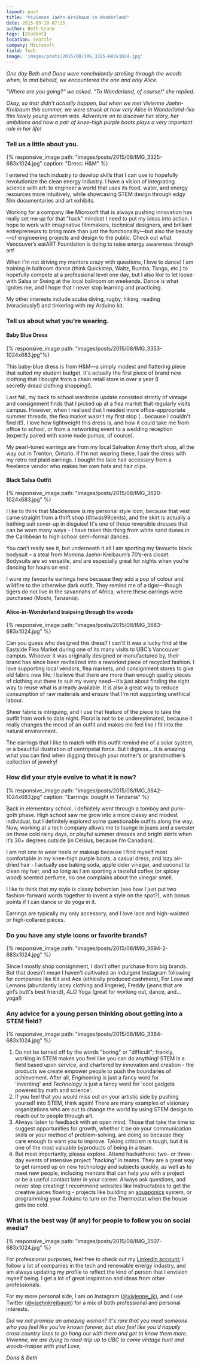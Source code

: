 ```yaml
---
layout: post
title: "Vivienne Jaehn-Kreibaum in Wonderland"
date: 2015-09-18 07:25
author: Beth Crane
tags: [Student]
location: Seattle
company: Microsoft
field: Tech
image: 'images/posts/2015/08/IMG_3325-683x1024.jpg'
---
```


*One day Beth and Dona were nonchalantly strolling through the woods when, lo and behold, we encountered the one and only Alice.*

*"Where are you going?" we asked. 
"To Wonderland, of course!" she replied.*

*Okay, so that didn't actually happen, but when we met Vivienne Jaehn-Kreibaum this summer, we were struck at how very Alice in Wonderland-like this lovely young woman was. Adventure on to discover her story, her ambitions and how a pair of knee-high purple boots plays a very important role in her life!*

### Tell us a little about you.

{% responsive_image path: "images/posts/2015/08/IMG_3325-683x1024.jpg" caption: "Dress: H&M" %}

I entered the tech industry to develop skills that I can use to hopefully revolutionize the clean energy industry. I have a vision of integrating science with art: to engineer a world that uses its food, water, and energy resources more intuitively, while showcasing STEM design through edgy film documentaries and art exhibits.

Working for a company like Microsoft that is always pushing innovation has really set me up for that "hack" mindset I need to put my ideas into action. I hope to work with imaginative filmmakers, technical designers, and brilliant entrepreneurs to bring more than just the functionality—but also the beauty—of engineering projects and design to the public. Check out what Vancouver’s eatART Foundation is doing to raise energy awareness through art!

When I'm not driving my mentors crazy with questions, I love to dance! I am training in ballroom dance (think Quickstep, Waltz, Rumba, Tango, etc.) to hopefully compete at a professional level one day, but I also like to let loose with Salsa or Swing at the local ballroom on weekends. Dance is what ignites me, and I hope that I never stop learning and practicing.

My other interests include scuba diving, rugby, hiking, reading (voraciously!) and tinkering with my Arduino kit.

### Tell us about what you're wearing.

#### Baby Blue Dress

{% responsive_image path: "images/posts/2015/08/IMG_3353-1024x683.jpg"%}

This baby-blue dress is from H&M—a simply modest and flattering piece that suited my student budget. It's actually the first piece of brand new clothing that I bought from a chain retail store in over a year (I secretly dread clothing shopping!).

Last fall, my back to school wardrobe update consisted strictly of vintage and consignment finds that I picked up at a flea market that regularly visits campus. However, when I realized that I needed more office-appropriate summer threads, the flea market wasn't my first stop (...because I couldn't find it!). I love how lightweight this dress is, and how it could take me from office to school, or from a networking event to a wedding reception (expertly paired with some nude pumps, of course).

My pearl-toned earrings are from my local Salvation Army thrift shop, all the way out in Trenton, Ontario. If I'm not wearing these, I pair the dress with my retro red plaid earrings. I bought the lace hair accessory from a freelance vendor who makes her own hats and hair clips.

#### Black Salsa Outfit

{% responsive_image path: "images/posts/2015/08/IMG_3620-1024x683.jpg" %}

I like to think that Macklemore is my personal style icon, because that vest came straight from a thrift shop (\#itwas99cents), and the skirt is actually a bathing suit cover-up in disguise! It's one of those reversible dresses that can be worn many ways - I have taken this thing from white sand dunes in the Caribbean to high school semi-formal dances.

You can’t really see it, but underneath it all I am sporting my favourite black bodysuit – a steal from Momma Jaehn-Kreibaum’s 70’s-era closet. Bodysuits are so versatile, and are especially great for nights when you’re dancing for hours on end.

I wore my favourite earrings here because they add a pop of colour and wildfire to the otherwise dark outfit. They remind me of a tiger—though tigers do not live in the savannahs of Africa, where these earrings were purchased (Moshi, Tanzania).

#### Alice-in-Wonderland traipsing through the woods

{% responsive_image path: "images/posts/2015/08/IMG_3683-683x1024.jpg" %}

Can you guess who designed this dress? I can’t! It was a lucky find at the Eastside Flea Market during one of its many visits to UBC’s Vancouver campus. Whoever it was originally designed or manufactured by, their brand has since been revitalized into a reworked piece of recycled fashion. I love supporting local vendors, flea markets, and consignment stores to give old fabric new life; I believe that there are more than enough quality pieces of clothing out there to suit my every need—it’s just about finding the right way to reuse what is already available. It is also a great way to reduce consumption of raw materials and ensure that I'm not supporting unethical labour.

Sheer fabric is intriguing, and I use that feature of the piece to take the outfit from work to date night. Floral is not to be underestimated, because it really changes the mood of an outfit and makes me feel like I fit into the natural environment.

The earrings that I like to match with this outfit remind me of a solar system, or a beautiful illustration of centripetal force. But I digress... it is amazing what you can find when digging through your mother’s or grandmother’s collection of jewelry!

### How did your style evolve to what it is now?

{% responsive_image path: "images/posts/2015/08/IMG_3642-1024x683.jpg" caption: "Earrings: bought in Tanzania" %}


Back in elementary school, I definitely went through a tomboy and punk-goth phase. High school saw me grow into a more classy and modest individual, but I definitely explored some questionable outfits along the way. Now, working at a tech company allows me to lounge in jeans and a sweater on those cold rainy days, or playful summer dresses and bright skirts when it’s 30+ degrees outside (in Celsius, because I’m Canadian).

I am not one to wear heels or makeup because I find myself most comfortable in my knee-high purple boots, a casual dress, and lazy air-dried hair - I actually use baking soda, apple cider vinegar, and coconut to clean my hair, and so long as I am sporting a tasteful coffee (or spicey wood) scented perfume, no one complains about the vinegar smell.

I like to think that my style is classy bohemian (see how I just put two fashion-forward words together to invent a style on the spot?), with bonus points if I can dance or do yoga in it.

Earrings are typically my only accessory, and I love lace and high-waisted or high-collared pieces.

### Do you have any style icons or favorite brands?

{% responsive_image path: "images/posts/2015/08/IMG_3694-2-683x1024.jpg" %}

Since I mostly shop consignment, I don’t often purchase from big brands. But that doesn’t mean I haven't cultivated an indulgent Instagram following for companies like Kit and Ace (ethically produced cashmere), For Love and Lemons (abundantly lacey clothing and lingerie), Freddy (jeans that are girl’s butt's best friend), ALO Yoga (great for working out, dance, and... yoga!)

### Any advice for a young person thinking about getting into a STEM field?

{% responsive_image path: "images/posts/2015/08/IMG_3364-683x1024.jpg" %}

1. Do not be turned off by the words "boring" or "difficult"; frankly, working in STEM makes you feel like you can do anything! STEM is a field based upon service, and chartered by innovation and creation - the products we create empower people to push the boundaries of achievement. After all, *Engineering* is just a fancy word for 'inventing' and *Technology* is just a fancy word for 'cool gadgets powered by math and science'.
2. If you feel that you would miss out on your artistic side by pushing yourself into STEM, think again! There are many examples of visionary organizations who are out to change the world by using STEM design to reach out to people through art.
3. Always listen to feedback with an open mind. Those that take the time to suggest opportunities for growth, whether it be on your communication skills or your method of problem-solving, are doing so because they care enough to want you to improve. Taking criticism is tough, but it is one of the most valuable byproducts of being in a team.
4. But most importantly, please explore. Attend hackathons: two- or three-day events of intensive project "hacking" in teams. They are a great way to get ramped up on new technology and subjects quickly, as well as to meet new people, including mentors that can help you with a project or be a useful contact later in your career. 
 Always ask questions, and never stop creating! I recommend websites like Instructables to get the creative juices flowing - projects like building an [aquaponics](https://en.wikipedia.org/wiki/Aquaponics) system, or programming your Arduino to turn on the Thermostat when the house gets too cold.

### What is the best way (if any) for people to follow you on social media?

{% responsive_image path: "images/posts/2015/08/IMG_3507-683x1024.jpg" %}

For professional purposes, feel free to check out my [LinkedIn account;](https://www.linkedin.com/profile/view?id=AAkAAAsarg0BnjLin2mZ3kqJWJAySuf9QcYEYko&authType=NAME_SEARCH&authToken=E_Or&locale=en_US&trk=tyah&trkInfo=clickedVertical%3Amynetwork%2CclickedEntityId%3A186297869%2CauthType%3ANAME_SEARCH%2Cidx%3A1-1-1%2CtarId%3A1442515187042%2Ctas%3AVivienne%20Jaehn-Kreibaum) I follow a lot of companies in the tech and renewable energy industry, and am always updating my profile to reflect the kind of person that I envision myself being. I get a lot of great inspiration and ideas from other professionals.

For my more personal side, I am on Instagram ([@vivienne\_jk](http://instagram.com/vivienne_jk)), and I use Twitter ([@vjaehnkreibaum](http://twitter.com/vjaehnkreibaum)) for a mix of both professional and personal interests.

*Did we not promise an amazing woman? It's rare that you meet someone who you feel like you've known forever, but also feel like you'd happily cross country lines to go hang out with them and get to know them more. Vivienne, we are dying to road-trip up to UBC to come vintage hunt and woods-traipse with you!* 
*Love,*

*Dona & Beth*
